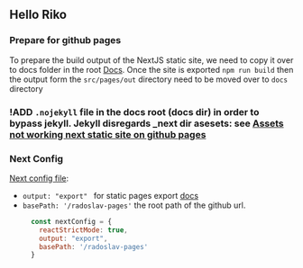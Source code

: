 ## Hello Riko

### Prepare for github pages
To prepare the build output of the NextJS static site, we need to copy it over to docs folder in the root 
[Docs](https://docs.github.com/en/pages/getting-started-with-github-pages/configuring-a-publishing-source-for-your-github-pages-site#about-publishing-sources).
Once the site is exported `npm run build` then the output form the `src/pages/out` directory need to be moved over to `docs` directory



###  !ADD `.nojekyll` file in the docs root (docs dir)  in order to bypass jekyll. Jekyll disregards _next dir asesets: see [Assets not working next static site on github pages](https://stackoverflow.com/questions/61450307/js-and-css-not-loading-when-hosting-next-application-on-github-pages)

### Next Config
[Next config file](./src/pages/next.config.mjs): 
*  `output: "export" ` for static pages export [docs](https://nextjs.org/docs/pages/building-your-application/deploying/static-exports#configuration) 
* `basePath: '/radoslav-pages'` the root path of the github url.
  ```javascript
    const nextConfig = {
      reactStrictMode: true,
      output: "export",
      basePath: '/radoslav-pages'
    }
  ```